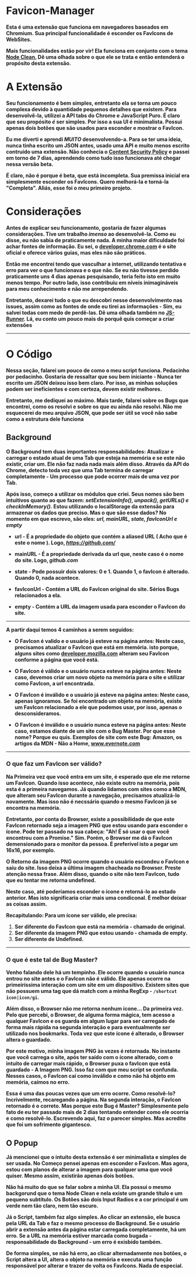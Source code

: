 # Favicon-Manager
**Esta é uma extensão que funciona em navegadores baseados em Chromium. Sua principal funcionalidade é esconder os FavIcons de WebSites.**  

**Mais funcionalidades estão por vir! Ela funciona em conjunto com o tema [Node Clean.]() Dê uma olhada sobre o que ele se trata e então entenderá o propósito desta extensão.** 

# A Extensão  
**Seu funcionamento é bem simples, entretanto ela se torna um pouco complexa devido à quantidade pequenos detalhes que existem. Para desenvolvê-la, utilizei a API tabs do Chrome e JavaScript Puro. É claro que seu propósito *é* ser simples. Por isso a sua UI é minimalista. Possui apenas dois botões que são usados para esconder e mostrar o FavIcon.**

**Eu me diverti e aprendi _MUITO_ desenvolvendo-a. Para se ter uma ideia, nunca tinha escrito um JSON antes, usado uma API e muito menos escrito contruído uma extensão. Não conhecia o [Content Security Policy]() e passei em torno de 7 dias, aprendendo como tudo isso funcionava até chegar nessa versão beta.**

**É claro, não é porque é beta, que está incompleta. Sua premissa inicial era simplesmente esconder os FavIcons. Quero melhorá-la e torná-la "Completa". Aliás, esse foi o meu primeiro projeto.**

# Considerações

**Antes de explicar seu funcionamento, gostaria de fazer algumas considerações. Tive um trabalho _imenso_ ao desenvolvê-la. Como eu disse, eu não sabia de praticamente nada. A minha maior dificuldade foi achar fontes de informação. Eu sei, o [developer.chrome.com]() é o site oficial e oferece vários guias, mas eles não são práticos.**  

**Então me encontrei tendo que vasculhar a internet, utilizando tentativa e erro para ver o que funcionava e o que não. Se eu não tivesse perdido praticamente uns 4 dias apenas pesquisando, teria feito isto em muito menos tempo. Por outro lado, isso contribuiu em níveis inimagináveis para meu conhecimento e não me arrependendo.**

**Entretanto, dexarei tudo o que eu descobri nesse desenvolvimento nas issues, assim como as fontes de onde eu tirei as informações - Sim, eu salvei todas com medo de perdê-las. Dê uma olhada também no [JS-Runner](). Lá, eu conto um pouco mais do porquê quis começar a criar extensões**

---

# O Código

**Nessa seção, falarei um pouco de como o meu script funciona. Pedacinho por pedacinho. Gostaria de ressaltar que sou bem iniciante - Nunca ter escrito um JSON deixou isso bem claro. Por isso, as minhas soluções podem ser ineficientes e com certeza, devem existir melhores.**

**Entretanto, me dediquei ao máximo. Mais tarde, falarei sobre os Bugs que encontrei, como os resolvi e sobre os que eu ainda não resolvi. Não me esquecerei do meu arquivo JSON, que pode ser útil se você não sabe como a estrutura dele funciona**

## Background

**O Background tem duas importantes responsabilidades: Atualizar e carregar o estado atual de uma Tab que esteja na memória e se este não existir, criar um. Ele não faz nada nada mais além disso. Através da API do Chrome, detecto toda vez que uma Tab termina de carregar completamente - Um processo que pode ocorrer mais de uma vez por Tab.**

**Após isso, começo a utilizar os módulos que criei. Seus nomes são bem intuitivos quanto ao que fazem: ***setExtensionInfo(), unpack(), getURLs() e checkInMemory().*** Estou utilizando o localStorage da extensão para armazenar os dados que preciso. Mas o que são esse dados? No momento em que escrevo, são eles: *url, mainURL, state, favIconUrl e empty***

- **url - É a propriedade do objeto que contém a aliased URL ( Acho que é este o nome ). Logo, *https://github.com/***

- **mainURL - É a propriedade derivada da url que, neste caso é o nome do site. Logo, *github.com***

- **state - Pode possuir dois valores: 0 e 1. Quando 1, o favIcon é alterado. Quando 0, nada acontece.**

- **favIconUrl - Contém a URL do FavIcon original do site. Sérios Bugs relacionados a ela.**

- **empty - Contém a URL da imagem usada para esconder o FavIcon do site.**

---

**A partir daqui temos 4 caminhos a serem seguidos:**

- **O FavIcon é valido e o usuário já esteve na página antes: Neste caso, precisamos atualizar o FavIcon que está em memória. isto porque, alguns sites como [developer.mozilla.com]() alteram seu FavIcon conforme a página que você está.**

- **O FavIcon é válido e o usuário nunca esteve na página antes: Neste caso, devemos criar um novo objeto na memória para o site e utilizar como FavIcon, a url encontrada.**

- **O FavIcon é inválido e o usuário já esteve na página antes: Neste caso, apenas ignoramos. Se foi encontrado um objeto na memória, existe um FavIcon relacionado a ele que podemos usar, por isso, apenas o desconsideramos.**

- **O FavIcon é inválido e o usuário nunca esteve na página antes: Neste caso, estamos diante de um site com o Bug Master. Por que esse nome? Porque eu quis. Exemplos de site com este Bug: Amazon, os artigos da MDN - Não a Home, www.evernote.com**

---

### O que faz um FavIcon ser válido?

**Na Primeira vez que você entra em um site, é esperado que ele me retorne um FavIcon. Quando isso acontece, não existe outro na memória, pois esta é a primeira navegamos. Já quando lidamos com sites como a MDN, que alteram seu FavIcon durante a navegação, precisamos atualizá-lo novamente. Mas isso não é necssário quando o mesmo FavIcon já se encontra na memória.**

**Entretanto, por conta do Browser, existe a possibilidade de que este FavIcon retornado seja a imagem PNG que estou usando para esconder o ícone. Pode ter passado na sua cabeça: "Ah! É só usar o que você encontrou com a Promise." Sim. Porém, o Browser me dá o FavIcon demensionado para o monitor da pessoa. É preferível isto a pegar um 16x16, por exemplo.**

**O Retorno da imagem PNG ocorre quando o usuário escondeu o FavIcon e saiu do site. Isso deixa a última imagem chacheada no Browser. Preste atenção nessa frase. Além disso, quando o site não tem FavIcon, tudo que eu tentar me retorna undefined.**

**Neste caso, até poderíamos esconder o ícone e retorná-lo ao estado anterior. Mas isto significaria criar mais uma condiconal. É melhor deixar as coisas assim.**

**Recapitulando: Para um ícone ser válido, ele precisa:**

1. **Ser diferente do FavIcon que está na memória - chamado de original.**
1. **Ser diferente da imagem PNG que estou usando - chamada de empty.**
1. **Ser diferente de Undefined.**

---

### O que é este tal de Bug Master?

**Venho falando dele há um tempinho. Ele ocorre quando o usuário nunca entrou no site antes e o FavIcon não é válido. Ele apenas ocorre na primeiríssima interação com um site em um dispositivo. Existem sites que não possuem uma tag que dá match com a minha RegExp - `/shortcut icon|icon/gi`.**

**Além disso, o Browser não me retorna nenhum ícone... Da primeira vez. Pelo que percebi, o Browser, de alguma forma mágica, tem acesso a qualquer FavIcon e os guarda em algum lugar para ser carregado de forma mais rápida na segunda interação e para eventualmente ser utilizado nos bookmarks. Toda vez que este ícone é alterado, o Browser altera o guardado.**

**Por este motivo, minha imagem PNG às vezes é retornada. No instante que você carrega o site, após ter saído com o ícone alterado, com o intuito de carregar mais rápido, o Browser puxa o favIcon que está guardado - A Imagem PNG. Isso faz com que meu script se confunda. Nesses casos, o FavIcon caí como inválido e como não há objeto em memória, caímos no erro.**

**Essa é uma das poucas vezes que um erro ocorre. Como resolvê-lo? Incrivelmente, recaregando a página. Na segunda interação, o FavIcon retornado é o correto. Mas porque este Bug é Master? Simplesmente pelo fato de eu ter passado mais de 2 dias tentando entender como ele ocorria e como resolvê-lo. Escrevendo aqui, faz o parecer simples. Mas acredite que foi um sofrimento gigantesco.**

## O Popup

**Já mencionei que o intuito desta extensão é ser minimalista e simples de ser usada. No Começo pensei apenas em esconder o FavIcon. Mas agora, estou com planos de alterar a imagem para qualquer uma que você quiser. Mesmo assim, existirão apenas dois botões.**

**Não há muito do que se falar sobre a minha UI. Ela possui o mesmo backgorund que o tema Node Clean e nela existe um grande título e um pequeno subtítulo. Os Botões são dois Input Radios e a cor principal é um verde nem tão claro, nem tão escuro.**

**Já o Script, também faz algo simples. Ao clicar an extensão, ele busca pela URL da Tab e faz o mesmo processo do Background. Se o usuário abrir a extensão antes da página estar carregada completamente, há um erro. Se a URL na memória estiver marcada como bugada - responsabilidade do Background - um erro é exisbido também.**

**De forma simples, se não há erro, ao clicar alternadamente nos botões, o Script altera a UI, altera o objeto na memória e executa uma função responsável por alterar e trazer de volta os FavIcons. Nada de especial.**













